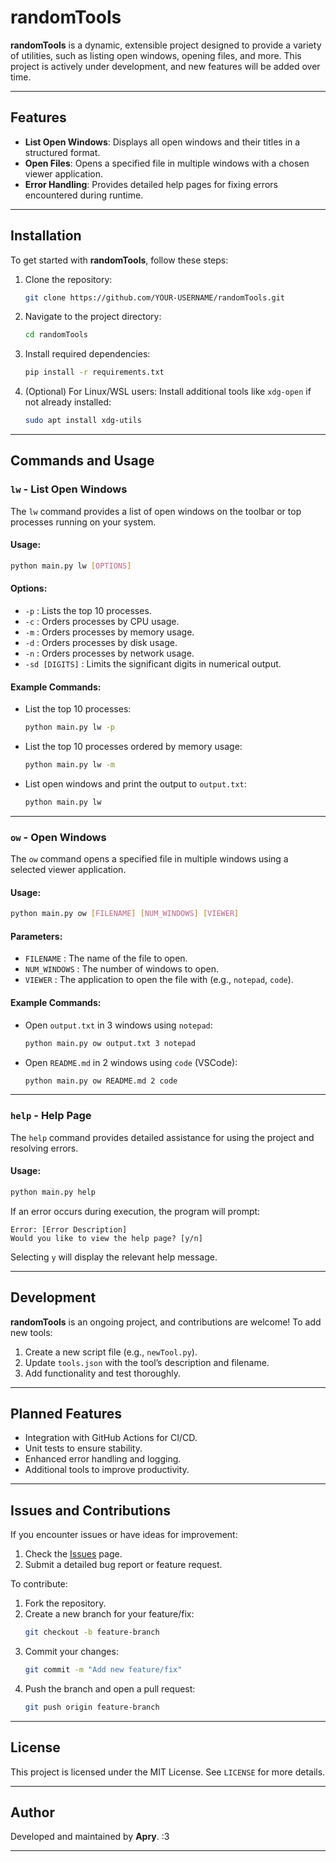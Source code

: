 
# randomTools

**randomTools** is a dynamic, extensible project designed to provide a variety of utilities, such as listing open windows, opening files, and more. This project is actively under development, and new features will be added over time.

---

## Features

- **List Open Windows**: Displays all open windows and their titles in a structured format.
- **Open Files**: Opens a specified file in multiple windows with a chosen viewer application.
- **Error Handling**: Provides detailed help pages for fixing errors encountered during runtime.

---

## Installation

To get started with **randomTools**, follow these steps:

1. Clone the repository:
   ```bash
   git clone https://github.com/YOUR-USERNAME/randomTools.git
   ```

2. Navigate to the project directory:
   ```bash
   cd randomTools
   ```

3. Install required dependencies:
   ```bash
   pip install -r requirements.txt
   ```

4. (Optional) For Linux/WSL users: Install additional tools like `xdg-open` if not already installed:
   ```bash
   sudo apt install xdg-utils
   ```

---

## Commands and Usage

### `lw` - List Open Windows

The `lw` command provides a list of open windows on the toolbar or top processes running on your system. 

#### Usage:
```bash
python main.py lw [OPTIONS]
```

#### Options:
- `-p` : Lists the top 10 processes.
- `-c` : Orders processes by CPU usage.
- `-m` : Orders processes by memory usage.
- `-d` : Orders processes by disk usage.
- `-n` : Orders processes by network usage.
- `-sd [DIGITS]` : Limits the significant digits in numerical output.

#### Example Commands:
- List the top 10 processes:
  ```bash
  python main.py lw -p
  ```
- List the top 10 processes ordered by memory usage:
  ```bash
  python main.py lw -m
  ```
- List open windows and print the output to `output.txt`:
  ```bash
  python main.py lw
  ```

---

### `ow` - Open Windows

The `ow` command opens a specified file in multiple windows using a selected viewer application.

#### Usage:
```bash
python main.py ow [FILENAME] [NUM_WINDOWS] [VIEWER]
```

#### Parameters:
- `FILENAME` : The name of the file to open.
- `NUM_WINDOWS` : The number of windows to open.
- `VIEWER` : The application to open the file with (e.g., `notepad`, `code`).

#### Example Commands:
- Open `output.txt` in 3 windows using `notepad`:
  ```bash
  python main.py ow output.txt 3 notepad
  ```
- Open `README.md` in 2 windows using `code` (VSCode):
  ```bash
  python main.py ow README.md 2 code
  ```

---

### `help` - Help Page

The `help` command provides detailed assistance for using the project and resolving errors.

#### Usage:
```bash
python main.py help
```

If an error occurs during execution, the program will prompt:
```plaintext
Error: [Error Description]
Would you like to view the help page? [y/n]
```

Selecting `y` will display the relevant help message.

---

## Development

**randomTools** is an ongoing project, and contributions are welcome! To add new tools:
1. Create a new script file (e.g., `newTool.py`).
2. Update `tools.json` with the tool’s description and filename.
3. Add functionality and test thoroughly.

---

## Planned Features

- Integration with GitHub Actions for CI/CD.
- Unit tests to ensure stability.
- Enhanced error handling and logging.
- Additional tools to improve productivity.

---

## Issues and Contributions

If you encounter issues or have ideas for improvement:
1. Check the [Issues](https://github.com/Apry-dev/randomTools/issues) page.
2. Submit a detailed bug report or feature request.

To contribute:
1. Fork the repository.
2. Create a new branch for your feature/fix:
   ```bash
   git checkout -b feature-branch
   ```
3. Commit your changes:
   ```bash
   git commit -m "Add new feature/fix"
   ```
4. Push the branch and open a pull request:
   ```bash
   git push origin feature-branch
   ```

---

## License

This project is licensed under the MIT License. See `LICENSE` for more details.

---

## Author

Developed and maintained by **Apry**. :3


---
